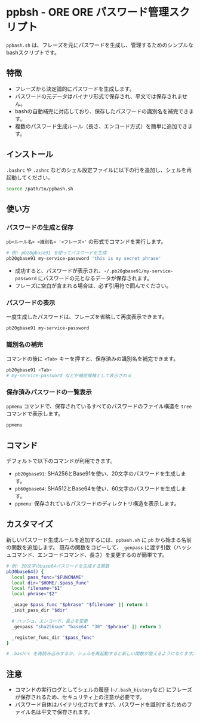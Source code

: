 # ppbsh - ORE ORE パスワード管理スクリプト

`ppbash.sh` は、フレーズを元にパスワードを生成し、管理するためのシンプルなbashスクリプトです。

## 特徴

-   フレーズから決定論的にパスワードを生成します。
-   パスワードの元データはバイナリ形式で保存され、平文では保存されません。
-   bashの自動補完に対応しており、保存したパスワードの識別名を補完できます。
-   複数のパスワード生成ルール（長さ、エンコード方式）を簡単に追加できます。

## インストール

`.bashrc` や `.zshrc` などのシェル設定ファイルに以下の行を追加し、シェルを再起動してください。

```bash
source /path/to/ppbash.sh
```

## 使い方

### パスワードの生成と保存

`pb<ルール名> <識別名> '<フレーズ>'` の形式でコマンドを実行します。

```bash
# 例: pb20gbase91 を使ってパスワードを生成
pb20gbase91 my-service-password 'this is my secret phrase'
```

-   成功すると、パスワードが表示され、`~/.pb20gbase91/my-service-password` にパスワードの元となるデータが保存されます。
-   フレーズに空白が含まれる場合は、必ず引用符で囲んでください。

### パスワードの表示

一度生成したパスワードは、フレーズを省略して再度表示できます。

```bash
pb20gbase91 my-service-password
```

### 識別名の補完

コマンドの後に `<Tab>` キーを押すと、保存済みの識別名を補完できます。

```bash
pb20gbase91 <Tab>
# my-service-password などが補完候補として表示される
```

### 保存済みパスワードの一覧表示

`ppmenu` コマンドで、保存されているすべてのパスワードのファイル構造を `tree` コマンドで表示します。

```bash
ppmenu
```

## コマンド

デフォルトで以下のコマンドが利用できます。

-   `pb20gbase91`: SHA256とBase91を使い、20文字のパスワードを生成します。
-   `pb60gbase64`: SHA512とBase64を使い、60文字のパスワードを生成します。
-   `ppmenu`: 保存されているパスワードのディレクトリ構造を表示します。

## カスタマイズ

新しいパスワード生成ルールを追加するには、`ppbash.sh` に `pb` から始まる名前の関数を追加します。
既存の関数をコピーして、`_genpass` に渡す引数（ハッシュコマンド、エンコードコマンド、長さ）を変更するのが簡単です。

```bash
# 例: 30文字のbase64パスワードを生成する関数
pb30base64() {
  local pass_func="$FUNCNAME"
  local dir="$HOME/.$pass_func"
  local filename="$1"
  local phrase="$2"

  _usage $pass_func "$phrase" "$filename" || return 1
  _init_pass_dir "$dir"

  # ハッシュ、エンコード、長さを変更
  _genpass "sha256sum" "base64" "30" "$phrase" || return 1

  _register_func_dir "$pass_func"
}

# .bashrc を再読み込みするか、シェルを再起動すると新しい関数が使えるようになります。
```

## 注意
-   コマンドの実行ログとしてシェルの履歴 (`~/.bash_history`など) にフレーズが保存されるため、セキュリティ上の注意が必要です。
-   パスワード自体はバイナリ化されてますが、パスワードを識別するためのファイル名は平文で保存されます。
